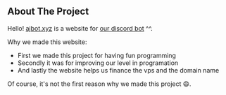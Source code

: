 
## About The Project


Hello! [ajbot.xyz](https://ajbot.xyz) is a website for [our discord bot](https://top.gg/bot/727574553576079372) ^^.

Why we made this website:
* First we made this project for having fun programming
* Secondly it was for improving our level in programation
* And lastly the website helps us finance the vps and the domain name 

Of course, it's not the first reason why we made this project :smile:.

